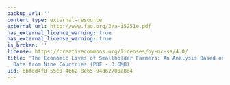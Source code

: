 ```yaml
---
backup_url: ''
content_type: external-resource
external_url: http://www.fao.org/3/a-i5251e.pdf
has_external_licence_warning: true
has_external_license_warning: true
is_broken: ''
license: https://creativecommons.org/licenses/by-nc-sa/4.0/
title: 'The Economic Lives of Smallholder Farmers: An Analysis Based on Household
  Data from Nine Countries (PDF - 3.6MB)'
uid: 6bfdd4f8-55c0-4662-8e65-94d62700a8d4
---
```

